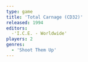 ```yaml
---
type: game
title: 'Total Carnage (CD32)'
released: 1994
editors: 
  -'I.C.E. - Worldwide'
players: 2
genres:
  - 'Shoot Them Up'
---
```

